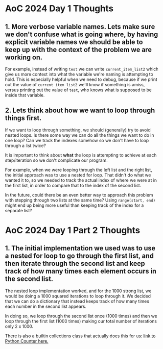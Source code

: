 # AoC 2024 Day 1 Thoughts

## 1. More verbose variable names. Lets make sure we don't confuse what is going where, by having explicit variable names we should be able to keep up with the context of the problem we are working on.

For example, instead of writing `test` we can write `current_item_list2` which give us more context into what the variable we're naming is attempting to hold. This is especially helpful when we need to debug, because if we print out the value of `current_item_list2` we'll know if something is amiss, versus printing out the value of `test`, who knows what is supposed to be inside that variable.

## 2. Lets think about how we want to loop through things first.

If we want to loop through something, we should (generally) try to avoid nested loops. Is there some way we can do all the things we want to do in one loop? Can we track the indexes somehow so we don't have to loop through a list twice? 

It is important to think about **what** the loop is attempting to achieve at each step/iteration so we don't complicate our program.

For example, when we were looping through the left list and the right list, the initial approach was to use a nested for loop. That didn't do what we wanted it to, so we needed to track the actual index of where we were at in the first list, in order to compare that to the index of the second list.

In the future, could there be an even better way to approach this problem with stepping through two lists at the same time? Using `range(start, end)` might end up being more useful than keeping track of the index for a separate list?

# AoC 2024 Day 1 Part 2 Thoughts

## 1. The initial implementation we used was to use a nested for loop to go through the first list, and then iterate through the second list and keep track of how many times each element occurs in the second list.

The nested loop implementation worked, and for the 1000 strong list, we would be doing a 1000 squared iterations to loop through it. We decided that we can do a dictionary that instead keeps track of how many times each number in the second list appears. 

In doing so, we loop through the second list once (1000 times) and then we loop through the first list (1000 times) making our total number of iterations only 2 x 1000.

There is also a builtin collections class that actually does this for us: [link to Python Counter here.](https://docs.python.org/3/library/collections.html#collections.Counter)
